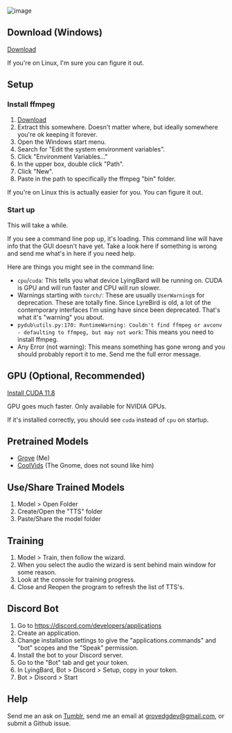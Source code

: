 ![image](https://github.com/GroveDG/LyingBard/assets/87248833/250f3b66-3bdc-4c01-b575-fda0265b341e)

## Download (Windows)
[Download](https://drive.google.com/file/d/16VTnAVjqCFLJ6_hMZsNr4BkAuhNvZnFP/view?usp=drive_link)

If you're on Linux, I'm sure you can figure it out.

## Setup
### Install ffmpeg
1. [Download](https://www.gyan.dev/ffmpeg/builds/ffmpeg-release-essentials.zip)
2. Extract this somewhere. Doesn't matter where, but ideally somewhere you're ok keeping it forever.
3. Open the Windows start menu.
4. Search for "Edit the system environment variables".
5. Click "Environment Variables..."
6. In the upper box, double click "Path".
7. Click "New".
8. Paste in the path to specifically the ffmpeg "bin" folder.

If you're on Linux this is actually easier for you. You can figure it out.

### Start up
This will take a while.

If you see a command line pop up, it's loading. This command line will have info that the GUI doesn't have yet. Take a look here if something is wrong and send me what's in here if you need help.

Here are things you might see in the command line:
- `cpu`/`cuda`: This tells you what device LyingBard will be running on. CUDA is GPU and will run faster and CPU will run slower.</li>
- Warnings starting with `torch/`: These are usually `UserWarning`s for deprecation. These are totally fine. Since LyreBird is old, a lot of the contemporary interfaces I'm using have since been deprecated. That's what it's "warning" you about.</li>
- `pydub\utils.py:170: RuntimeWarning: Couldn't find ffmpeg or avconv - defaulting to ffmpeg, but may not work`: This means you need to install ffmpeg.</li>
- Any Error (not warning): This means something has gone wrong and you should probably report it to me. Send me the full error message.</li>

## GPU (Optional, Recommended)
[Install CUDA 11.8](https://developer.nvidia.com/cuda-11-8-0-download-archive)

GPU goes much faster. Only available for NVIDIA GPUs.

If it's installed correctly, you should see `cuda` instead of `cpu` on startup.

## Pretrained Models
- [Grove](https://drive.google.com/file/d/1smJK-7fDIkMA10Pwgoj2KTE_ceKAHi2D/view?usp=sharing) (Me)
- [CoolVids](https://drive.google.com/file/d/1U7xdZ0bqbeOfPkHn9ffsOaXsWZ0xaeUK/view?usp=sharing) (The Gnome, does not sound like him)

## Use/Share Trained Models
1. Model > Open Folder
2. Create/Open the "TTS" folder
3. Paste/Share the model folder

## Training
1. Model > Train, then follow the wizard.
2. When you select the audio the wizard is sent behind main window for some reason.
3. Look at the console for training progress.
4. Close and Reopen the program to refresh the list of TTS's.

## Discord Bot
1. Go to https://discord.com/developers/applications
2. Create an application.
3. Change installation settings to give the "applications.commands" and "bot" scopes and the "Speak" permission.
4. Install the bot to your Discord server.
5. Go to the "Bot" tab and get your token.
6. In LyingBard, Bot > Discord > Setup, copy in your token.
7. Bot > Discord > Start

## Help
Send me an ask on [Tumblr](https://www.tumblr.com/lyingbard), send me an email at <grovedgdev@gmail.com>, or submit a Github issue.
